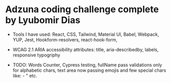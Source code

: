 # Adzuna coding challenge complete by Lyubomir Dias

- Tools I have used: React, CSS, Tailwind, Material UI, Babel, Webpack, YUP, Jest, Hookform-resolvers, react-hook-form,

- WCAG 2.1 ARIA accessibility attributes: title, aria-describedby, labels, responsive typogriphy

- TODO: Words Counter, Cypress testing, fullName pass validations only for alphabetic chars, text area now passing emojis and few special chars like: - " etc.
